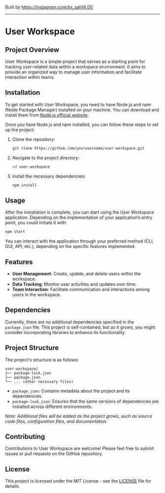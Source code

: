 
Built by https://Instagram.com/itx_sahilll.01/

---

# User Workspace

## Project Overview

User Workspace is a simple project that serves as a starting point for tracking user-related data within a workspace environment. It aims to provide an organized way to manage user information and facilitate interaction within teams. 

## Installation

To get started with User Workspace, you need to have Node.js and npm (Node Package Manager) installed on your machine. You can download and install them from [Node.js official website](https://nodejs.org/).

Once you have Node.js and npm installed, you can follow these steps to set up the project:

1. Clone the repository:
   ```bash
   git clone https://github.com/yourusername/user-workspace.git
   ```

2. Navigate to the project directory:
   ```bash
   cd user-workspace
   ```

3. Install the necessary dependencies:
   ```bash
   npm install
   ```

## Usage

After the installation is complete, you can start using the User Workspace application. Depending on the implementation of your application’s entry point, you could initiate it with:

```bash
npm start
```

You can interact with the application through your preferred method (CLI, GUI, API, etc.), depending on the specific features implemented.

## Features

- **User Management**: Create, update, and delete users within the workspace.
- **Data Tracking**: Monitor user activities and updates over time.
- **Team Interaction**: Facilitate communication and interactions among users in the workspace.

## Dependencies

Currently, there are no additional dependencies specified in the `package.json` file. This project is self-contained, but as it grows, you might consider incorporating libraries to enhance its functionality.

## Project Structure

The project's structure is as follows:

```
user-workspace/
├── package-lock.json
├── package.json
└── ... (other necessary files)
```

- `package.json`: Contains metadata about the project and its dependencies.
- `package-lock.json`: Ensures that the same versions of dependencies are installed across different environments.

*Note: Additional files will be added as the project grows, such as source code files, configuration files, and documentation.* 

## Contributing

Contributions to User Workspace are welcome! Please feel free to submit issues or pull requests on the GitHub repository.

## License

This project is licensed under the MIT License - see the [LICENSE](LICENSE) file for details.
